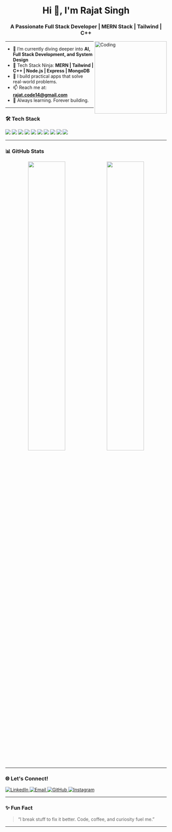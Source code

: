 <!-- Rajat Singh's GitHub Profile README -->

<h1 align="center">Hi 👋, I'm Rajat Singh</h1>
<h3 align="center">A Passionate Full Stack Developer | MERN Stack | Tailwind | C++</h3>

<img align="right" alt="Coding" width="225" src="https://cdn.dribbble.com/users/1162077/screenshots/3848914/programmer.gif">

---

- 🌱 I’m currently diving deeper into **AI, Full Stack Development, and System Design**
- 🧠 Tech Stack Ninja: **MERN | Tailwind | C++ | Node.js | Express | MongoDB**
- 🚀 I build practical apps that solve real-world problems.
- 📫 Reach me at: **[rajat.code14@gmail.com](mailto:rajat.code14@gmail.com)**
- 🧠 Always learning. Forever building.

---

### 🛠️ Tech Stack

<p align="left">
  <img src="https://img.shields.io/badge/-JavaScript-black?style=flat-square&logo=javascript" />
  <img src="https://img.shields.io/badge/-React-black?style=flat-square&logo=react" />
  <img src="https://img.shields.io/badge/-Node.js-black?style=flat-square&logo=node.js" />
  <img src="https://img.shields.io/badge/-Express-black?style=flat-square&logo=express" />
  <img src="https://img.shields.io/badge/-MongoDB-black?style=flat-square&logo=mongodb" />
  <img src="https://img.shields.io/badge/-TailwindCSS-38bdf8?style=flat-square&logo=tailwind-css&logoColor=white" />
  <img src="https://img.shields.io/badge/-C++-00599C?style=flat-square&logo=c%2B%2B&logoColor=white" />
  <img src="https://img.shields.io/badge/-Git-black?style=flat-square&logo=git" />
  <img src="https://img.shields.io/badge/-GitHub-black?style=flat-square&logo=github" />
  <img src="https://img.shields.io/badge/-VS%20Code-007ACC?style=flat-square&logo=visual-studio-code&logoColor=white" />
</p>

---

### 📊 GitHub Stats

<p align="center">
  <img src="https://github-readme-stats.vercel.app/api?username=therajat14&show_icons=true&theme=radical" width="48%" />
   <img src="https://github-readme-stats.vercel.app/api/top-langs/?username=therajat14&layout=compact&theme=radical" width="48%" />
</p>

<p align="center">

</p>

---

### 🌐 Let's Connect!

<p align="left">
  <a href="https://www.linkedin.com/in/rajatcode14/" target="_blank">
    <img alt="LinkedIn" src="https://img.shields.io/badge/-Rajat%20Singh-blue?style=flat-square&logo=linkedin" />
  </a>
  <a href="mailto:rajat.code14@gmail.com">
    <img alt="Email" src="https://img.shields.io/badge/-rajat.code14@gmail.com-c14438?style=flat-square&logo=gmail&logoColor=white" />
  </a>
  <a href="https://github.com/therajat14" target="_blank">
    <img alt="GitHub" src="https://img.shields.io/badge/-GitHub-181717?style=flat-square&logo=github" />
  </a>
  <a href="https://www.instagram.com/therajat14/" target="_blank">
    <img alt="Instagram" src="https://img.shields.io/badge/-@therajat14-E4405F?style=flat-square&logo=instagram&logoColor=white" />
  </a>
</p>

---

### ✨ Fun Fact

> “I break stuff to fix it better. Code, coffee, and curiosity fuel me.”

---

<!-- Show some ❤️ by starring my repositories! -->
